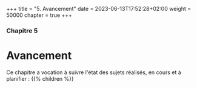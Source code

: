 +++
title = "5. Avancement"
date = 2023-06-13T17:52:28+02:00
weight = 50000
chapter = true
+++

### Chapitre 5

# Avancement

Ce chapitre a vocation à suivre l'état des sujets réalisés, en cours et à planifier :
{{% children  %}}

